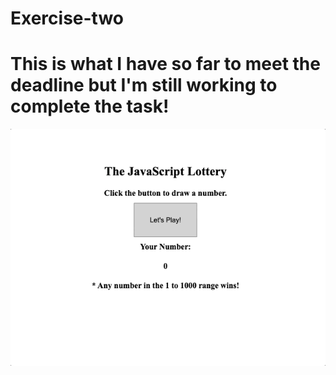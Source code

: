 # Exercise-two
# This is what I have so far to meet the deadline but I'm still working to complete the task!
![](exercise-two-hs.gif)
